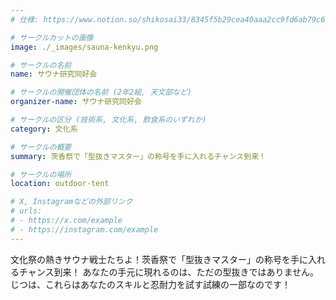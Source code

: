 ```yaml
---
# 仕様: https://www.notion.so/shikosai33/8345f5b29cea40aaa2cc9fd6ab79c6a6?pvs=4#5438a1577b604f39a67658a72f2283b8

# サークルカットの画像
image: ./_images/sauna-kenkyu.png

# サークルの名前
name: サウナ研究同好会

# サークルの開催団体の名前 (2年2組, 天文部など)
organizer-name: サウナ研究同好会

# サークルの区分 (技術系, 文化系, 飲食系のいずれか)
category: 文化系

# サークルの概要
summary: 茨香祭で「型抜きマスター」の称号を手に入れるチャンス到来！

# サークルの場所
location: outdoor-tent

# X, Instagramなどの外部リンク
# urls:
# - https://x.com/example
# - https://instagram.com/example
---
```

<p class="text-base font-Dela text-mauve-11">
文化祭の熱きサウナ戦士たちよ！茨香祭で「型抜きマスター」の称号を手に入れるチャンス到来！ あなたの手元に現れるのは、ただの型抜きではありません。じつは、これらはあなたのスキルと忍耐力を試す試練の一部なのです！
</p>
